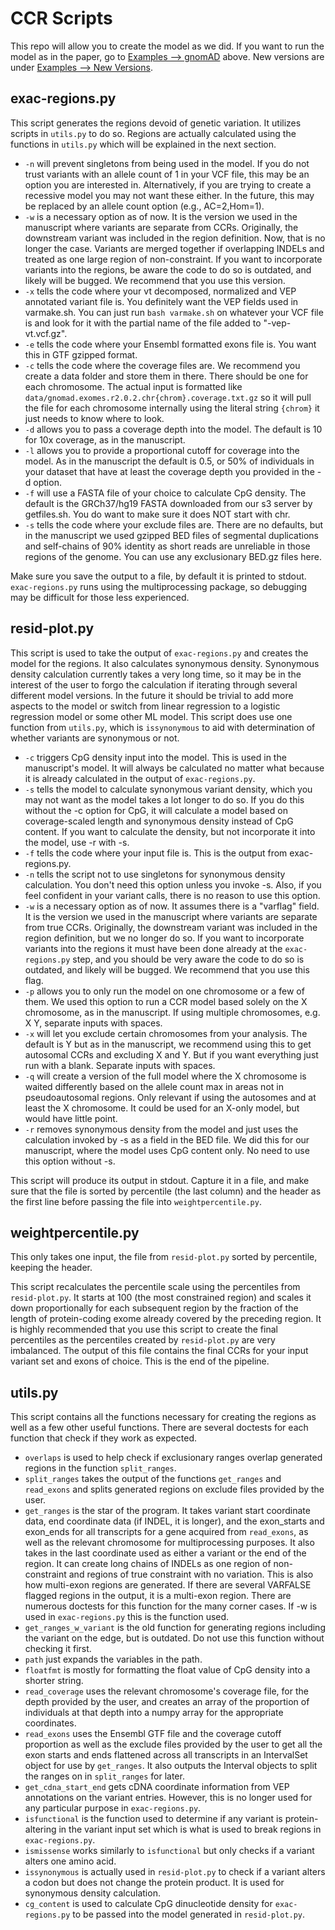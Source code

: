 CCR Scripts
==============

This repo will allow you to create the model as we did.  If you want to run the model as in the paper, go to [Examples --> gnomAD](examples/gnomad.md) above.  New versions are under [Examples --> New Versions](examples/updates.md).

exac-regions.py
---

This script generates the regions devoid of genetic variation.  It utilizes scripts in `utils.py` to do so.  Regions are actually calculated using the functions in `utils.py` which will be explained in the next section.

+ `-n` will prevent singletons from being used in the model.  If you do not trust variants with an allele count of 1 in your VCF file, this may be an option you are interested in.  Alternatively, if you are trying to create a recessive model you may not want these either.  In the future, this may be replaced by an allele count option (e.g., AC=2,Hom=1).
+ `-w` is a necessary option as of now.  It is the version we used in the manuscript where variants are separate from CCRs.  Originally, the downstream variant was included in the region definition.  Now, that is no longer the case.  Variants are merged together if overlapping INDELs and treated as one large region of non-constraint.  If you want to incorporate variants into the regions, be aware the code to do so is outdated, and likely will be bugged.  We recommend that you use this version.
+ `-x` tells the code where your vt decomposed, normalized and VEP annotated variant file is.  You definitely want the VEP fields used in varmake.sh.  You can just run `bash varmake.sh` on whatever your VCF file is and look for it with the partial name of the file added to "-vep-vt.vcf.gz".
+ `-e` tells the code where your Ensembl formatted exons file is.  You want this in GTF gzipped format.
+ `-c` tells the code where the coverage files are.  We recommend you create a data folder and store them in there.  There should be one for each chromosome.  The actual input is formatted like `data/gnomad.exomes.r2.0.2.chr{chrom}.coverage.txt.gz` so it will pull the file for each chromosome internally using the literal string `{chrom}` it just needs to know where to look.
+ `-d` allows you to pass a coverage depth into the model.  The default is 10 for 10x coverage, as in the manuscript.
+ `-l` allows you to provide a proportional cutoff for coverage into the model.  As in the manuscript the default is 0.5, or 50% of individuals in your dataset that have at least the coverage depth you provided in the -d option.
+ `-f` will use a FASTA file of your choice to calculate CpG density.  The default is the GRCh37/hg19 FASTA downloaded from our s3 server by getfiles.sh.  You do want to make sure it does NOT start with chr.
+ `-s` tells the code where your exclude files are.  There are no defaults, but in the manuscript we used gzipped BED files of segmental duplications and self-chains of 90% identity as short reads are unreliable in those regions of the genome.  You can use any exclusionary BED.gz files here.

Make sure you save the output to a file, by default it is printed to stdout.
`exac-regions.py` runs using the multiprocessing package, so debugging may be difficult for those less experienced.

resid-plot.py
---

This script is used to take the output of `exac-regions.py` and creates the model for the regions.  It also calculates synonymous density. Synonymous density calculation currently takes a very long time, so it may be in the interest of the user to forgo the calculation if iterating through several different model versions.  In the future it should be trivial to add more aspects to the model or switch from linear regression to a logistic regression model or some other ML model.  This script does use one function from `utils.py`, which is `issynonymous` to aid with determination of whether variants are synonymous or not.

+ `-c` triggers CpG density input into the model.  This is used in the manuscript's model.  It will always be calculated no matter what because it is already calculated in the output of `exac-regions.py`.
+ `-s` tells the model to calculate synonymous variant density, which you may not want as the model takes a lot longer to do so. If you do this without the -c option for CpG, it will calculate a model based on coverage-scaled length and synonymous density instead of CpG content.  If you want to calculate the density, but not incorporate it into the model, use -r with -s.
+ `-f` tells the code where your input file is.  This is the output from exac-regions.py.
+ `-n` tells the script not to use singletons for synonymous density calculation.  You don't need this option unless you invoke -s.  Also, if you feel confident in your variant calls, there is no reason to use this option.
+ `-w` is a necessary option as of now.  It assumes there is a "varflag" field.  It is the version we used in the manuscript where variants are separate from true CCRs.  Originally, the downstream variant was included in the region definition, but we no longer do so.  If you want to incorporate variants into the regions it must have been done already at the `exac-regions.py` step, and you should be very aware the code to do so is outdated, and likely will be bugged.  We recommend that you use this flag.
+ `-p` allows you to only run the model on one chromosome or a few of them.  We used this option to run a CCR model based solely on the X chromosome, as in the manuscript. If using multiple chromosomes, e.g. X Y, separate inputs with spaces.
+ `-x` will let you exclude certain chromosomes from your analysis.  The default is Y but as in the manuscript, we recommend using this to get autosomal CCRs and excluding X and Y.  But if you want everything just run with a blank.  Separate inputs with spaces.
+ `-q` will create a version of the full model where the X chromosome is waited differently based on the allele count max in areas not in pseudoautosomal regions.  Only relevant if using the autosomes and at least the X chromosome.  It could be used for an X-only model, but would have little point.
+ `-r` removes synonymous density from the model and just uses the calculation invoked by -s as a field in the BED file.  We did this for our manuscript, where the model uses CpG content only.  No need to use this option without -s.

This script will produce its output in stdout.  Capture it in a file, and make sure that the file is sorted by percentile (the last column) and the header as the first line before passing the file into `weightpercentile.py`.

weightpercentile.py
---

This only takes one input, the file from `resid-plot.py` sorted by percentile, keeping the header.

This script recalculates the percentile scale using the percentiles from `resid-plot.py`.  It starts at 100 (the most constrained region) and scales it down proportionally for each subsequent region by the fraction of the length of protein-coding exome already covered by the preceding region.  It is highly recommended that you use this script to create the final percentiles as the percentiles created by `resid-plot.py` are very imbalanced.  The output of this file contains the final CCRs for your input variant set and exons of choice.  This is the end of the pipeline.

utils.py
---

This script contains all the functions necessary for creating the regions as well as a few other useful functions.  There are several doctests for each function that check if they work as expected.

+ `overlaps` is used to help check if exclusionary ranges overlap generated regions in the function `split_ranges`.
+ `split_ranges` takes the output of the functions `get_ranges` and `read_exons` and splits generated regions on exclude files provided by the user.
+ `get_ranges` is the star of the program.  It takes variant start coordinate data, end coordinate data (if INDEL, it is longer), and the exon\_starts and exon\_ends for all transcripts for a gene acquired from `read_exons`, as well as the relevant chromosome for multiprocessing purposes.  It also takes in the last coordinate used as either a variant or the end of the region.  It can create long chains of INDELs as one region of non-constraint and regions of true constraint with no variation.  This is also how multi-exon regions are generated.  If there are several VARFALSE flagged regions in the output, it is a multi-exon region.  There are numerous doctests for this function for the many corner cases.  If -w is used in `exac-regions.py` this is the function used.  
+ `get_ranges_w_variant` is the old function for generating regions including the variant on the edge, but is outdated.  Do not use this function without checking it first.
+ `path` just expands the variables in the path.
+ `floatfmt` is mostly for formatting the float value of CpG density into a shorter string.
+ `read_coverage` uses the relevant chromosome's coverage file, for the depth provided by the user, and creates an array of the proportion of individuals at that depth into a numpy array for the appropriate coordinates.
+ `read_exons` uses the Ensembl GTF file and the coverage cutoff proportion as well as the exclude files provided by the user to get all the exon starts and ends flattened across all transcripts in an IntervalSet object for use by `get_ranges`.  It also outputs the Interval objects to split the ranges on in `split_ranges` for later.
+ `get_cdna_start_end` gets cDNA coordinate information from VEP annotations on the variant entries.  However, this is no longer used for any particular purpose in `exac-regions.py`.
+ `isfunctional` is the function used to determine if any variant is protein-altering in the variant input set which is what is used to break regions in `exac-regions.py`.
+ `ismissense` works similarly to `isfunctional` but only checks if a variant alters one amino acid.
+ `issynonymous` is actually used in `resid-plot.py` to check if a variant alters a codon but does not change the protein product.  It is used for synonymous density calculation.
+ `cg_content` is used to calculate CpG dinucleotide density for `exac-regions.py` to be passed into the model generated in `resid-plot.py`.
